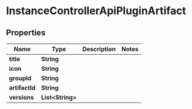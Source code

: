 

# InstanceControllerApiPluginArtifact


## Properties

| Name | Type | Description | Notes |
|------------ | ------------- | ------------- | -------------|
|**title** | **String** |  |  |
|**icon** | **String** |  |  |
|**groupId** | **String** |  |  |
|**artifactId** | **String** |  |  |
|**versions** | **List&lt;String&gt;** |  |  |



